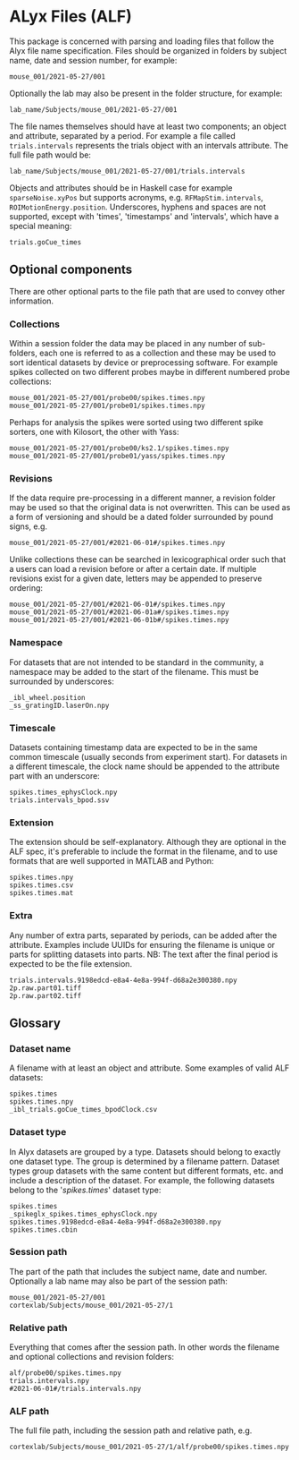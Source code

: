 # ALyx Files (ALF)
This package is concerned with parsing and loading files that follow the Alyx file name specification.
Files should be organized in folders by subject name, date and session number, for example:
```
mouse_001/2021-05-27/001
```

Optionally the lab may also be present in the folder structure, for example:
```
lab_name/Subjects/mouse_001/2021-05-27/001
```

The file names themselves should have at least two components; an object and attribute, separated by a period.
For example a file called `trials.intervals` represents the trials object with an intervals attribute. 
The full file path would be:
```
lab_name/Subjects/mouse_001/2021-05-27/001/trials.intervals
```

Objects and attributes should be in Haskell case for example `sparseNoise.xyPos` but supports 
acronyms, e.g. `RFMapStim.intervals`, `ROIMotionEnergy.position`.  Underscores, hyphens and spaces are 
not supported, except with 'times', 'timestamps' and 'intervals', which have a special meaning:

```
trials.goCue_times
```
## Optional components
There are other optional parts to the file path that are used to convey other information.

### Collections
Within a session folder the data may be placed in any number of sub-folders, each one is referred to as a 
collection and these may be used to sort identical datasets by device or preprocessing software.  For 
example spikes collected on two different probes maybe in different numbered probe collections:
```
mouse_001/2021-05-27/001/probe00/spikes.times.npy
mouse_001/2021-05-27/001/probe01/spikes.times.npy
```

Perhaps for analysis the spikes were sorted using two different spike sorters, one with Kilosort, the 
other with Yass:
```
mouse_001/2021-05-27/001/probe00/ks2.1/spikes.times.npy
mouse_001/2021-05-27/001/probe01/yass/spikes.times.npy
```

### Revisions
If the data require pre-processing in a different manner, a revision folder may be used so that the 
original data is not overwritten.  This can be used as a form of versioning and should be a dated 
folder surrounded by pound signs, e.g.
```
mouse_001/2021-05-27/001/#2021-06-01#/spikes.times.npy
```

Unlike collections these can be searched in lexicographical order such that a users can load a revision 
before or after a certain date.  If multiple revisions exist for a given date, letters may be appended 
to preserve ordering:
```
mouse_001/2021-05-27/001/#2021-06-01#/spikes.times.npy
mouse_001/2021-05-27/001/#2021-06-01a#/spikes.times.npy
mouse_001/2021-05-27/001/#2021-06-01b#/spikes.times.npy
```

### Namespace
For datasets that are not intended to be standard in the community, a namespace may be added to the 
start of the filename.  This must be surrounded by underscores:
```
_ibl_wheel.position
_ss_gratingID.laserOn.npy
```

### Timescale
Datasets containing timestamp data are expected to be in the same common timescale (usually seconds from
experiment start).  For datasets in a different timescale, the clock name should be appended to the 
attribute part with an underscore:

```
spikes.times_ephysClock.npy
trials.intervals_bpod.ssv
```

### Extension
The extension should be self-explanatory.  Although they are optional in the ALF spec, it's preferable 
to include the format in the filename, and to use formats that are well supported in MATLAB and Python:

```
spikes.times.npy
spikes.times.csv
spikes.times.mat
```

### Extra
Any number of extra parts, separated by periods, can be added after the attribute.  Examples include UUIDs
for ensuring the filename is unique or parts for splitting datasets into parts.  NB: The text after the final
period is expected to be the file extension.
```
trials.intervals.9198edcd-e8a4-4e8a-994f-d68a2e300380.npy
2p.raw.part01.tiff
2p.raw.part02.tiff
```

## Glossary

### Dataset name
A filename with at least an object and attribute.  Some examples of valid ALF datasets:

```
spikes.times
spikes.times.npy
_ibl_trials.goCue_times_bpodClock.csv
```

### Dataset type
In Alyx datasets are grouped by a type.  Datasets should belong to exactly one dataset type.  The 
group is determined by a filename pattern.  Dataset types group datasets with the same content but 
different formats, etc. and include a description of the dataset.  For example, the following datasets
belong to the '*spikes.times*' dataset type:
```
spikes.times
_spikeglx_spikes.times_ephysClock.npy
spikes.times.9198edcd-e8a4-4e8a-994f-d68a2e300380.npy
spikes.times.cbin
``` 

### Session path
The part of the path that includes the subject name, date and number.  Optionally a lab name may also 
be part of the session path:

```
mouse_001/2021-05-27/001
cortexlab/Subjects/mouse_001/2021-05-27/1
```

### Relative path
Everything that comes after the session path.  In other words the filename and optional collections
and revision folders:

```
alf/probe00/spikes.times.npy
trials.intervals.npy
#2021-06-01#/trials.intervals.npy
```

### ALF path
The full file path, including the session path and relative path, e.g.
```
cortexlab/Subjects/mouse_001/2021-05-27/1/alf/probe00/spikes.times.npy
```
